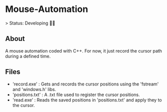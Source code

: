 <h1>Mouse-Automation</h1>
> Status: Developing 👨‍💻

<h2>About</h2>
<p>A mouse automation coded with C++. For now, it just record the cursor path during a defined time.</p>

<h2>Files</h2>
<ul>
	<li>'record.exe' : Gets and records the cursor positions using the 'fstream' and 'windows.h' libs.</li>
	<li>'positions.txt' : A .txt file used to register the cursor positions.
	<li>'read.exe' : Reads the saved positions in 'positions.txt' and apply they to the cursor.
</ul>

